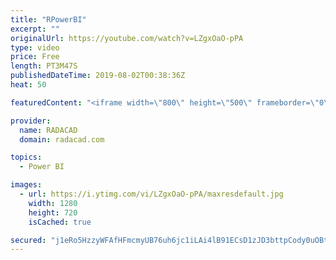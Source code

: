 ```yaml
---
title: "RPowerBI"
excerpt: ""
originalUrl: https://youtube.com/watch?v=LZgxOaO-pPA
type: video
price: Free
length: PT3M47S
publishedDateTime: 2019-08-02T00:38:36Z
heat: 50

featuredContent: "<iframe width=\"800\" height=\"500\" frameborder=\"0\" src=\"https://www.youtube.com/embed/LZgxOaO-pPA\" allow=\"accelerometer; autoplay; encrypted-media; gyroscope; picture-in-picture\" allowfullscreen></iframe>"

provider:
  name: RADACAD
  domain: radacad.com

topics:
  - Power BI

images:
  - url: https://i.ytimg.com/vi/LZgxOaO-pPA/maxresdefault.jpg
    width: 1280
    height: 720
    isCached: true

secured: "j1eRo5HzzyWFAfHFmcmyUB76uh6jc1iLAi4lB91ECsD1zJD3bttpCody0uOBtliYQeyQzySclq5aDZ3lhMWMfB4jzPP5f1cfj1banM2vOWU3R28//A2Ffag/+tITbaMQsNOsQUPN+8j+JW3Gnfh1TO/YPrlHwrd0v8ZyMKYlMxdMNxAoIsbV6CIvmQxIsto0L4qTzQdBvm0zRrMpYFKsdW8+G+V8G8Xf+pBPCmel5BrQDsVk/J0ZwEN85E2aWXfk2SDcLOt8Forao8KM5XAZDSUQsK7uHIdgJzbBKoCO9g6wQH+GTflm4umGuEZL/a3YZdmSMTfOhjhSKEKzAZN83YP464jqM6Z9zR3M16kUhk84H0CT4kvLknzUaChqH1Ed5bLKZxs9xUckDmfzdtXHZnOCZpNRdw2mAvguD0aXjUM=;vY6AuzQ5OxSTcurq891BOw=="
---
```


